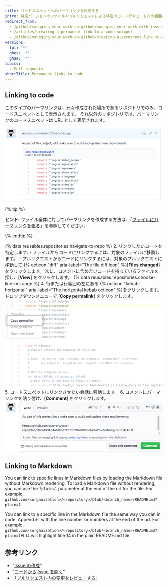```yaml
---
title: コードスニペットへのパーマリンクを作成する
intro: 特定バージョンのファイルやプルリクエストにある特定のコード行やコード行の範囲へのパーマリンクを作成できます。
redirect_from:
  - /github/managing-your-work-on-github/managing-your-work-with-issues-and-pull-requests/creating-a-permanent-link-to-a-code-snippet
  - /articles/creating-a-permanent-link-to-a-code-snippet
  - /github/managing-your-work-on-github/creating-a-permanent-link-to-a-code-snippet
versions:
  fpt: '*'
  ghes: '*'
  ghae: '*'
topics:
  - Pull requests
shortTitle: Permanent links to code
---
```


## Linking to code

このタイプのパーマリンクは、元々作成された場所であるリポジトリでのみ、コードスニペットとして表示されます。 それ以外のリポジトリでは、パーマリンクのコードスニペットは URL として表示されます。

![コメントに表示されたコードスニペット](/assets/images/help/repository/rendered-code-snippet.png)

{% tip %}

**ヒント:** ファイル全体に対してパーマリンクを作成する方法は、「[ファイルにパーマリンクを張る](/articles/getting-permanent-links-to-files)」を参照してください。

{% endtip %}

{% data reusables.repositories.navigate-to-repo %}
2. リンクしたいコードを特定します:
    - ファイルからコードにリンクするには、対象のファイルに移動します。
    - プルリクエストからコードにリンクするには、対象のプルリクエストに移動して {% octicon "diff" aria-label="The file diff icon" %}[**Files changed**] をクリックします。 次に、コメントに含めたいコードを持っているファイルを探し、[**View**] をクリックします。
{% data reusables.repositories.choose-line-or-range %}
4. 行または行範囲の左にある {% octicon "kebab-horizontal" aria-label="The horizontal kebab octicon" %}をクリックします。 ドロップダウンメニューで [**Copy permalink**] をクリックします。 ![選択された行のパーマリンクをコピーするオプションのあるケバブメニュー](/assets/images/help/repository/copy-permalink-specific-line.png)
5. コードスニペットにリンクさせたい会話に移動します。
6. コメントにパーマリンクを貼り付け、[**Comment**] をクリックします。 ![同じリポジトリ内のコメントに貼り付けられたパーマリンク](/assets/images/help/repository/code-snippet-permalink-in-comment.png)

## Linking to Markdown

You can link to specific lines in Markdown files by loading the Markdown file without Markdown rendering. To load a Markdown file without rendering, you can use the `?plain=1` parameter at the end of the url for the file. For example, `github.com/<organization>/<repository>/blob/<branch_name>/README.md?plain=1`.

You can link to a specific line in the Markdown file the same way you can in code. Append `#L` with the line number or numbers at the end of the url. For example, `github.com/<organization>/<repository>/blob/<branch_name>/README.md?plain=1#L14` will highlight line 14 in the plain README.md file.

## 参考リンク

- "[Issue の作成](/articles/creating-an-issue/)"
- "[コードから Issue を開く](/articles/opening-an-issue-from-code/)"
- 「[プルリクエスト内の変更をレビューする](/articles/reviewing-changes-in-pull-requests/)」
